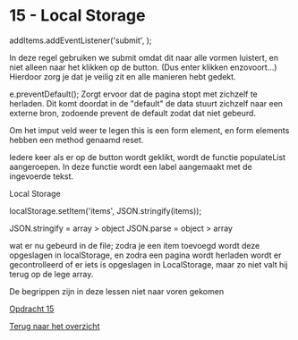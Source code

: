 # 15 - Local Storage

addItems.addEventListener('submit', );

In deze regel gebruiken we submit omdat dit naar alle vormen luistert, en niet alleen naar het klikken op de button. (Dus enter klikken enzovoort...)
Hierdoor zorg je dat je veilig zit en alle manieren hebt gedekt. 

e.preventDefault();
Zorgt ervoor dat de pagina stopt met zichzelf te herladen. Dit komt doordat in de "default" de data stuurt zichzelf naar een externe bron, zodoende prevent de default zodat dat niet gebeurd.

Om het imput veld weer te legen
this is een form element, en form elements hebben een method genaamd reset.  

Iedere keer als er op de button wordt geklikt, wordt de functie populateList aangeroepen. In deze functie wordt een label aangemaakt met de ingevoerde tekst. 

Local Storage

localStorage.setItem('items', JSON.stringify(items));

JSON.stringify = array > object
JSON.parse = object > array

wat er nu gebeurd in de file; zodra je een item toevoegd wordt deze opgeslagen in localStorage, en zodra een pagina wordt herladen wordt er gecontrolleerd of er iets is opgeslagen in LocalStorage, maar zo niet valt hij terug op de lege array. 

De begrippen zijn in deze lessen niet naar voren gekomen

[Opdracht 15](https://zeijls.github.io/SRPWesBos/15/index-START.html) <br>

[Terug naar het overzicht](https://zeijls.github.io/SRPWesBos/)